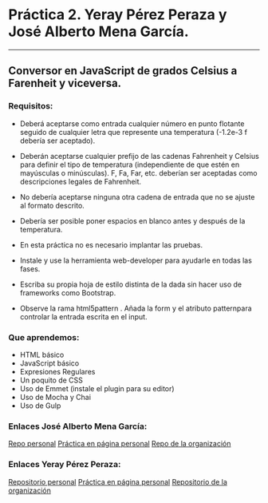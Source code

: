 # Práctica 2. Yeray Pérez Peraza y José Alberto Mena García.
---

## Conversor en JavaScript de grados Celsius a Farenheit y viceversa.


### Requisitos:


  + Deberá aceptarse como entrada cualquier número en punto flotante seguido de cualquier letra que represente una temperatura (-1.2e-3 f debería ser aceptado).

  + Deberán aceptarse cualquier prefijo de las cadenas Fahrenheit y Celsius para definir el tipo de temperatura (independiente de que estén en mayúsculas o minúsculas). F, Fa, Far, etc. deberían ser aceptadas como descripciones legales de Fahrenheit.

  + No debería aceptarse ninguna otra cadena de entrada que no se ajuste al formato descrito.

  + Debería ser posible poner espacios en blanco antes y después de la temperatura.

  + En esta práctica no es necesario implantar las pruebas.

  + Instale y use la herramienta web-developer para ayudarle en todas las fases.

  + Escriba su propia hoja de estilo distinta de la dada sin hacer uso de frameworks como Bootstrap.

  + Observe la rama html5pattern . Añada la form y el atributo patternpara controlar la entrada escrita en el input.





### Que aprendemos:

* HTML básico
* JavaScript básico
* Expresiones Regulares
* Un poquito de CSS
* Uso de Emmet (instale el plugin para su editor)
* Uso de Mocha y Chai
* Uso de Gulp

### Enlaces José Alberto Mena García:
[Repo personal](https://github.com/alu0100768893/introduccion-josemena-yerayperez) 
[Práctica en página personal](http://alu0100768893.github.io/DSI/P2/index.html)
[Repo de la organización](https://github.com/ULL-ESIT-GRADOII-DSI/introduccion-josemena-yerayperez)

### Enlaces Yeray Pérez Peraza:
[Repositorio personal](https://github.com/alu0100768893/introduccion-josemena-yerayperez)
[Práctica en página personal](http://alu0100783612.github.io/DSI/prac2/index.html)
[Repositorio de la organización](https://github.com/ULL-ESIT-GRADOII-DSI/introduccion-josemena-yerayperez)

